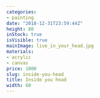 ```yaml
---
categories:
- painting
date: "2018-12-31T23:59:44Z"
height: 80
inStock: true
isVisible: true
mainImage: live_in_your_head.jpg
materials:
- acrylic
- canvas
price: 1000
slug: inside-you-head
title: Inside you head
width: 60
---
```


